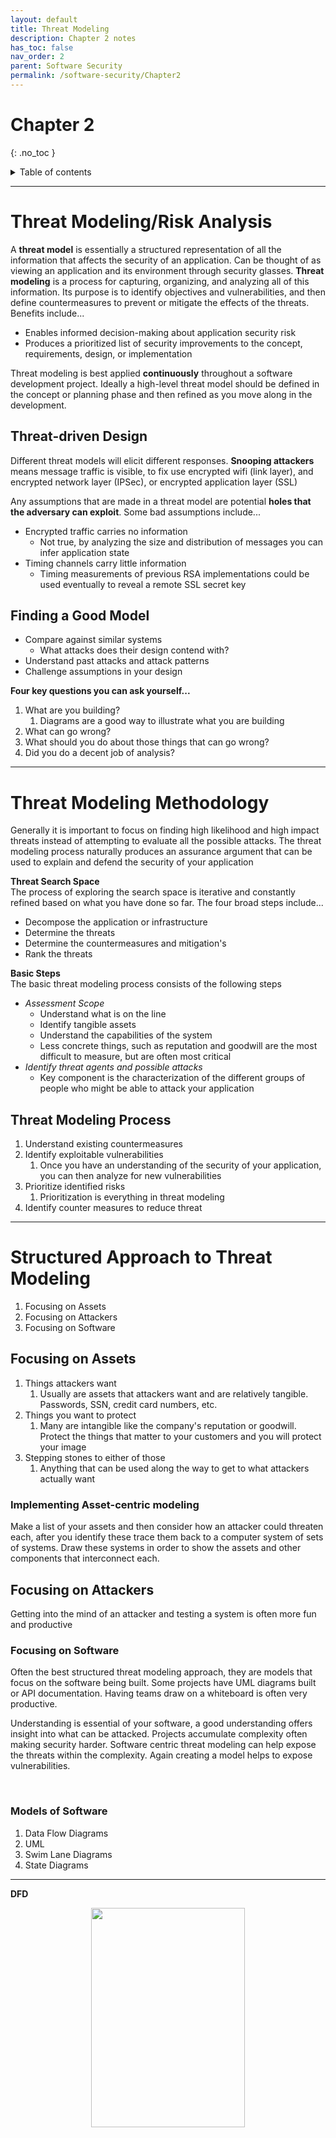 ```yaml
---
layout: default
title: Threat Modeling
description: Chapter 2 notes
has_toc: false
nav_order: 2
parent: Software Security
permalink: /software-security/Chapter2
---
```

# Chapter 2
{: .no_toc }

<details closed markdown="block">
  <summary>
    Table of contents
  </summary>
  {: .text-delta }
1. TOC
{:toc}
</details>


---

# Threat Modeling/Risk Analysis
A __threat model__ is essentially a structured representation of all the information that affects the security of an application. Can be thought of as viewing an application and its environment through security glasses. __Threat modeling__ is a process for capturing, organizing, and analyzing all of this information. Its purpose is to identify objectives and vulnerabilities, and then define countermeasures to prevent or mitigate the effects of the threats. Benefits include...
- Enables informed decision-making about application security risk
- Produces a prioritized list of security improvements to the concept, requirements, design, or implementation

Threat modeling is best applied __continuously__ throughout a software development project. Ideally a high-level threat model should be defined in the concept or planning phase and then refined as you move along in the development.

## Threat-driven Design
Different threat models will elicit different responses. __Snooping attackers__ means message traffic is visible, to fix use encrypted wifi (link layer), and encrypted network layer (IPSec), or encrypted application layer (SSL)

Any assumptions that are made in a threat model are potential __holes that the adversary can exploit__. Some bad assumptions include...
- Encrypted traffic carries no information
  - Not true, by analyzing the size and distribution of messages you can infer application state
- Timing channels carry little information
  - Timing measurements of previous RSA implementations could be used eventually to reveal a remote SSL secret key

## Finding a Good Model
- Compare against similar systems
  - What attacks does their design contend with?
- Understand past attacks and attack patterns
- Challenge assumptions in your design

__Four key questions you can ask yourself...__
1. What are you building?
   1. Diagrams are a good way to illustrate what you are building
2. What can go wrong?
3. What should you do about those things that can go wrong?
4. Did you do a decent job of analysis?

---

# Threat Modeling Methodology
Generally it is important to focus on finding high likelihood and high impact threats instead of attempting to evaluate all the possible attacks. The threat modeling process naturally produces an assurance argument that can be used to explain and defend the security of your application

**Threat Search Space**     
The process of exploring the search space is iterative and constantly refined based on what you have done so far. The four broad steps include...
- Decompose the application or infrastructure
- Determine the threats
- Determine the countermeasures and mitigation's
- Rank the threats

**Basic Steps**     
The basic threat modeling process consists of the following steps
- _Assessment Scope_
  - Understand what is on the line
  - Identify tangible assets
  - Understand the capabilities of the system
  - Less concrete things, such as reputation and goodwill are the most difficult to measure, but are often most critical
- _Identify threat agents and possible attacks_
  - Key component is the characterization of the different groups of people who might be able to attack your application

## Threat Modeling Process
1. Understand existing countermeasures
2. Identify exploitable vulnerabilities
   1. Once you have an understanding of the security of your application, you can then analyze for new vulnerabilities
3. Prioritize identified risks
   1. Prioritization is everything in threat modeling
4. Identify counter measures to reduce threat

---

# Structured Approach to Threat Modeling
1. Focusing on Assets
2. Focusing on Attackers
3. Focusing on Software

## Focusing on Assets
1. Things attackers want
   1. Usually are assets that attackers want and are relatively tangible. Passwords, SSN, credit card numbers, etc.
2. Things you want to protect
   1. Many are intangible like the company's reputation or goodwill. Protect the things that matter to your customers and you will protect your image
3. Stepping stones to either of those
   1. Anything that can be used along the way to get to what attackers actually want

### Implementing Asset-centric modeling
Make a list of your assets and then consider how an attacker could threaten each, after you identify these trace them back to a computer system of sets of systems. Draw these systems in order to show the assets and other components that interconnect each.

## Focusing on Attackers
Getting into the mind of an attacker and testing a system is often more fun and productive
### Focusing on Software
Often the best structured threat modeling approach, they are models that focus on the software being built. Some projects have UML diagrams built or API documentation. Having teams draw on a whiteboard is often very productive.

Understanding is essential of your software, a good understanding offers insight into what can be attacked. Projects accumulate complexity often making security harder. Software centric threat modeling can help expose the threats within the complexity. Again creating a model helps to expose vulnerabilities. 

&nbsp;

### Models of Software
1. Data Flow Diagrams
2. UML
3. Swim Lane Diagrams
4. State Diagrams

---

**DFD**     

<p align="center">
  <img src="{{site.baseurl}}/assets/software-security/dfd.png"  width="70%" height="30%">
  <img src="../assets/software-security/dfd2.png"  width="60%" height="20%">
</p>


---

**UML**     
Unified Modeling Language, adapted for use in threat modeling with the addition of trust boundaries. Complex but often beneficial as nuances are brought in.

---

**Swim Lane Diagrams**      
A common way to represent flows between various participants

<p align="center">
  <img src="../assets/software-security/sld.png"  width="30%" height="5%">
</p>
---

**State Diagrams**      
Represent the various states that a system can be in, and the transitions between those states.

<p align="center">
  <img src="../assets/software-security/state.png"  width="50%" height="10%">
</p>
---

### Trust Boundaries
Adding boundaries to show who controls what is a simple way to improve the diagram. Makes it simple in seeing the threats that would cross those boundaries. Examples include...
1. Accounts
2. Network Interfaces
3. Different physical computers 
4. Virtual machines
5. Organizational boundaries
6. Almost anywhere you can argue for different privileges

## Attack Trees
One of the most widely used and oldest applied techniques on cyber-only systems, cyber-physical systems, and purely-physical systems. Attack trees have since been combined with other methods. They are diagrams that show attacks on a system in a tree form. The root is the goal and the leaves are ways to get to the root. Attack trees can be built for whole systems or broken down into trees for each component. As mentioned, attack trees have been combine with other frameworks such as STRIDE, CVSS, and PASTA.

Once you've modeled your system, with say a DFD, you use an attack tree to analyze it.

### Creating an Attack Tree
1. Create a root node, this will be some goal of an attacker. Can also be a problematic state that the system can be in.
2. Create leaves. These are methods that when used help to get you to the root node
   1. First level leaves example...
      1. Attack a system:
         1. Physical access
         2. Subvert a software
         3. Subvert a person
   2. Remember that leaves can be an AND/OR state

---


# Stride
A mnemonic that stands for things that can go wrong in security. Stands for
1. Spoofing - pretending to be someone you are not
2. Tampering - modifying something that you are not supposed to modify
3. Repudiation - claiming you didn't do something (regardless of if you did it or not)
4. Information Disclosure - exposing information to people who are not authorized to see it
5. Denial of Service - attacks designed to prevent a system from providing service, crashing it, making it slow, or filling all its storage.
6. Elevation of privilege - when a program or user is technically able to do something that they are not authorized to

## Identifying Threats
Start with external entities. STRIDE is a tool to identify threats, not to categorize, don't ignore a threat because its not what your looking for right now, write them down. Focus on feasible threats.

With a decent sized list of threats
1. Mitigate them to make it harder to take advantage of
2. Eliminating threats is almost always achieved by eliminating features
3. You can transfer threats to be handled elsewhere, by OS or user

## Addressing Each Threat
Accepting the risk is the final approach to addressing threats. Accepting a risk means that you stop worrying about it

---

## Spoofing Threats
Examples...
- Spoofing a file
  - Creating a file in the local directory
  - Creating many files in a directory
  - Leverage the OS
- Spoofing a person
  - Setting email display name
  - Takes over real account
  - Addressed by usernames, biometrics, tokens
- Spoofing a role
  - Declares themselves to be that person

## Tampering Threats
Examples...
- Tampering with a file 
  - Modifying a file you own
  - Modifying files on a server
  - Addressed using OS ACLs
- Tampering with memory
  - Worry when a process with less privileges than you can alter memory
  - Modifies your code
  - Modifies data they supplied to your API
- Tampering with a network
  - Redirects the flow of data to their machine
  - Modifies data flowing over the network
  - Most common solutions are SSL and IPsec protocols

## Repudiation Threats
Repudiating an action
- Repudiating an action
  - Claims to not have clicked or received
- Attacking logs
  - Notices you have no logs
  - Puts attacks in the logs to confuse reader

Addressing usually means having tamper-resistant logging mechanisms

## Information Disclosure Threats
- Information disclosure against a process
  - Extracts secrets from error messages
  - Extract machine secrets from error messages
- Information disclosure against data stores
  - Takes advantage of inappropriate or missing ACLs
  - Finds files protected by obscurity
- Information disclosure against a data flow
  - Reads data on the network
  - Redirects traffic to enable reading on the network
  - Learns who's talking to whom by analyzing DNS information

Network monitoring takes advantage of the architecture of most networks to monitor traffic. Mitigating network information disclosure threats requires handling both spoofing and tampering threats

Names reveal information, create a parent directory with an innocuous name and use ACLs or permissions from OS. When designing an API select carefully what information you disclose

## Denial of Service Threats
- Denial of service against a process 
  - Absorbs memory 
  - Absorbs CPU
- Denial of service against a data store
  - Fills data store up
  - Makes enough requests to slow down a system
- Denial of service against a data flow
  - Consumes network resources

Mainly mitigated by limiting the resources an entity can acquire, also as far as network DoS, don't allow connections from the same IP over and over. Also elastic resource management is a good practice

## Elevation of Privilege Threats
- Elevation of privilege against a process by corrupting the process
  - Done by sending inputs that the code doesn't handle properly
- Gaining access to read or write memory inappropriately

Keep data and code separate. `.html` files can be tricky because they often contain code such as in the Javascript elements, and also data that is displayed. _Control flow memory corruption attacks_ generally takes advantage of weak typing and static structures in C-like languages to enable an attacker to provide code and then jump to that code. Using Java or C# is better as they are type safe languages.

Command injection attacks, an attacker supplies a control character, followed by commands. When dealing with Unix shell scripts, the shell can interpret a semicolon as the end of input, taking anything after that as a command

---

# CVSS
The Common Vulnerability Scoring System. CVSS captures the principal characteristics of a vulnerability and produces a numerical severity score. A system of metrics is used in order to give a vulnerability a score based on characteristics 

## Base Metric Group
Most fundamental qualities of a vulnerability, represents a general vulnerability severity. Consists of two subsets of three metrics each:
- Exploitability - access vector, access complexity, authentication
- Impact - confidentiality, integrity, availability

1. **Access Vector (AV)**     
Measures how remote an attacker can be to exploit a vulnerability
- Local (L): the vulnerability is only exploitable locally(physical access or local account)
- Adjacent Network (AN): the attacker must have access to either the broadcast network or collision domain of the vulnerable software
- Network (N): the vulnerable software is bound to the network stack and the attacker does not need local or adjacent network access to exploit it

2. **Access Complexity (AC)**    
Measure the complexity of attack required to exploit the vulnerability once an attacker has access to the target system
- High (H): specialized access conditions exist, such as the attacker already having elevated privileges, spoofing additional systems, or relying on obvious and convoluted social engineering methods.
  Medium (M): the access conditions are somewhat specialized, such as only certain systems or users being able to perform attacks, the affected configuration being uncommon, or some information gathering being required
- Low (L): the access conditions are not specialized or extenuating circumstances, the attack requires little skill or information gathering

3. **Authentication (Au)**      
Measures the amount of times an attacker must be authenticated to a target system _once the system has been accessed_ in order to exploit a vulnerability
- Multiple (M): exploiting the vulnerability requires the attacker to be authenticated two or more times, even if the same credentials are used each time
- Single (S): one instance of authentication is required
- None (N): the attack requires no authentication

4. **Confidentiality Impact (C)**    
Measures the impact on confidentiality of a successfully exploited vulnerability
- None (N): no impact on confidentiality
- Partial (P): considerable informational disclosure, such as access to some files or certain database tables
- Complete (C): total information disclosure; the attacker can read all of the system's data (including files and memory)

5. **Integrity Impact (I)**     
Measures the impact to integrity of a successfully exploited vulnerability
- None (N): no impact on integrity
- Partial (P): modification of some system files or information
- Complete (C): total compromise of system integrity; the attacker can modify all of the system's data (including files and memory)

6. **Availability Impact (A)**      
Measures the impact to availability of a successfully exploited vulnerability
- None (N): no impact on availability
- Partial (P): reduced performance or interruptions of resource availability
- Complete (C): total shutdown of the affected resource

__Base Scoring__      
Computed by vendors and coordinators, each metric has a number assigned to each possible value, the final base score is between 0.0 and 10.0

__Base Vector__     
A vector is a representation of the values assigned to the CVSS metrics. Sample vector: (AV:N/AC:L/Au:N/C:P/I:P/A:P)

---

## Temporal Metric Group
Time-dependent qualities of a vulnerability, representing urgency at a specific point in time. Three temporal metrics:
1. __Exploitability__     
Measures the current state of exploit techniques or code availability
   1. Unproven (U): no exploit code is available
   2. Proof-of-Concept (POC): POC exploit code is available
   3. Functional (F): functional explicit code is available
   4. High (H): either there is functional mobile autonomous code of no exploit is required and details are widely available
   5. Not Defined (ND): no value assigned, skip this metric in calculating the score
1. __Remediation Level__      
Measures the level of available remediation solutions
   1. Official Fix (OF): complete vendor solution available, patch or upgrade
   2. Temporary Fix (TF): official temporary fix available
   3. Workaround (W): unofficial non-vendor fix available
   4. Unavailable (U): either no solution is available or it is impossible to apply
   5. Not Defined (ND): no value assigned, skip this metric in calculating
1. __Report Confidence__      
Measures the degree of confidence in the existence of the vulnerability and the credibility of reports
   1. Unconfirmed (UC): a single unconfirmed source or possibly multiple conflicting reports: little confidence
   2. Uncorroborated (UC): multiple non-official sources, possibly including independent security companies
   3. Confirmed (C): vendor has reported/confirmed a problem with its own product, or functional exploit code is available
   4. Not Defined (ND): no value assigned, skip this metric in calculating the score

__Temporal Scoring__ - computed by vendors and coordinators, designed to be re-evaluated at specific times, has the following form (E:[U,POC,F,H,ND]/RL:[OF,TF,W,U,ND]/ RC:[UC,UR,C,ND])

---

## Environmental Metric Group
Qualities of a vulnerability specific to a particular IT environment, five environmental metrics
1. __Collateral Damage Potential__      
Measures the potential for loss of life or physical assets through damage or theft of property or equipment, and economic loss of productivity or revenue
   1. None (N): no potential for physical assets, productivity or revenue damage
   2. Low (L): slight damage or loss of revenue or productivity
   3. Low-Medium (LM): moderate damage or loss of revenue or productivity
   4. Medium-High (MH): significant damage or loss of revenue or productivity
   5. High (H): catastrophic damage or loss of revenue or productivity
   6. Not Defined (ND): no value assigned, skip this metric
1. __Target Distribution__      
Measures the proportion of vulnerable systems in an environment
   1. None (N): no target systems exist, or targets are highly specialized and exit only in a laboratory environment
   2. Low (L): targets exist on a small scale
   3. Medium (M): targets exist on a medium scale
   4. High (H): targets exist on a considerable scale
   5. Not Defined (ND): no value assigned, skip this metric
1. __Security Requirements__      
Customize score based on the importance of the targets to the organization in terms of below, each affects the weight of the corresponding base metric
   1. Confidentiality requirement
   2. Integrity requirement
   3. Availability requirement
      1. Low (L): likely to have only a limited adverse effect
      2. Medium (M): likely to have a serious averse effect
      3. High (H): likely to have a catastrophic adverse effect
      4. Not Defined (ND): no value assigned, skip this metric

__Environmental Scoring__     
Computed by end users, each metric has a number assigned to each possible value, example form: (CDP:[N,L,LM,MH,H,ND]/TD:[N,L,M,H,ND]/CR:[L,M,H,ND]/IR)

## Example
CVE-2003-0062: Buffer Overflow in NOD32 Antivirus. Discovered in Linux and Unix versions prior to 1.013 that could allow local users to execute arbitrary code with the privileges of the user executing NOD32. To trigger the buffer overflow, the attacker must wait for another user to scan a directory path of excessive length

- Since the vulnerability is exploitable only to a user locally logged into the system, the **Access Vector** is `Local`
- The __Access Complexity__ is `High` because this vulnerability is not executed at the attackers whim
- **Authentication** is set to `None` because the attacker does not have to authenticate
- Each of the three __Impact__ metrics is set to `Complete ` because upon the buffer overflow a complete system compromise is possible
- 6.2 is the score given
- The base vector is AV:L/AC:H/Au:N/C:C/I:C/A:C
- Partial exploit code has been released so the __Exploitability__ metric is set to `Proof-of-Concept`
- The vendor has released updated software so the **Remediation Level** is given `Official-Fix`
- __Report Confidence__ is set to `Confirmed` 

### Score Usage
Intended as a generalization, primarily for comparing the relative severity of different vulnerabilities, does not reflect the likelihood of the attack, also does not take into account whether deployed security controls may prevent exploits

# PASTA
Process for Attack Simulation and Threat Analysis (PASTA) aims to bring business objectives and technical requirements together. This method elevates the threat-modeling process to a strategic level by involving key decision makers and requiring security input from operations, governance, architecture, and development.

Widely regarded as a risk-centric framework, PASTA uses an attacker centric perspective to produce an asset-centric output in the form of threat enumeration and scoring

## PASTA steps
The seven steps are as follows
1. **Define business objectives**     
Focus on what is important to your business, understand your application or product
   1. They could be driven by outside sources or internal, company could be focused on a resilient product, protecting assets and customers, or avoiding reputation risks
2. **Define the technical scope of assets and components**      
Understand the attack surface, and create a picture of what it is that you are protecting
   1. For each business component identify how they are configured, what dependencies they have on other internal applications, or where third party applications are used
3. **Application decomposition and identify application controls**      
Map the relationships between components
   1. Identify users and their roles and permissions, assets, data, services, hardware, and software
4. **Threat analysis based on threat intelligence**     
Research and find the credible threats that affect your industry and products, and build a threat library
   1. Utilize intelligence to understand the latest threats affecting your industry or products, and analyze application logs to understand the behaviors the system is recording, including attacks that existing protections have mitigated
5. **Vulnerability detection**      
Map which weaknesses will break under threats
   1. Identify the attack surface looking for vulnerabilities and design flaws
6. **Attack enumeration and modeling**      
This is the attacking stage
   1. Aim is to emulate the attacks that could exploit any identified weaknesses or vulnerabilities, and prove that the suspected risks to applications actually are risks, Attack Trees are recommended
7. **Risk analysis and development of countermeasures**     
Uses the answers from earlier stages
   1. What does my threat intelligence tell me about our risks in order to create countermeasures that are truly relevant to your business, product, and the actual threats you face

### The Benefits of PASTA Threat Modeling
Put security at the center of the entire business, stakeholders can understand goals and the cybersecurity threats, therefore influencing decisions. You can get a full picture of the threats an organization may face. A security team can prioritize threats to mitigate

Also get an understanding of the evolving threat landscape, PASTA works well with the constantly evolving security realm. Informed decision making about new product security against existing security protections





